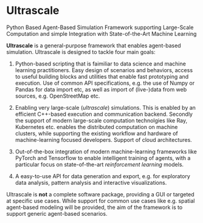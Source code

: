 # Ultrascale
Python Based Agent-Based Simulation Framework supporting Large-Scale Computation and simple Integration with State-of-the-Art Machine Learning

**Ultrascale** is a general-purpose framework that enables agent-based simulation. Ultrascale is designed to tackle four main goals:
 
 1. Python-based scripting that is faimiliar to data science and machine learning practitioners. 
 Easy design of scenarios and behaviors, access to useful building blocks and utilities that enable fast prototyping and execution.
 Use of common API specifications, e.g. the use of Numpy or Pandas for data import etc, as well as import of (live-)data from web sources, e.g.
 OpenStreetMap etc.
 
 2. Enabling very large-scale (*ultrascale*) simulations. This is enabled by an efficient C++-based execution and communication backend.
 Secondly the support of modern large-scale  computation technolgies like Ray, Kubernetes etc. enables the distributed computation on
 machine clusters, while supporting the existing workflow and hardware of machine-learning focused developers. Support of cloud architectures.
 
 3. Out-of-the-box integration of modern machine-learning frameworks like PyTorch and Tensorflow to enable intelligent training of agents,
 with a particular focus on state-of-the-art *reinforcement learning* models.
 
 4. A easy-to-use API for data generation and export, e.g. for exploratory data analysis, pattern analysis and interactive visualizations.
 
 Ultrascale is **not** a complete software package, providing a GUI or targeted at specific use cases. While support for common use cases
 like e.g. spatial agent-based modeling will be provided, the aim of the framework is to support generic agent-based scenarios.
